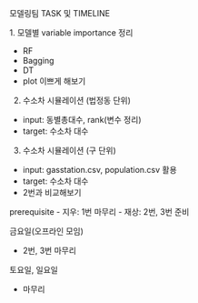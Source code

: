 모델링팀 TASK 및 TIMELINE

<TASK>
1. 모델별 variable importance 정리
  
  - RF
  - Bagging
  - DT
  - plot 이쁘게 해보기

2. 수소차 시뮬레이션 (법정동 단위)
  
  - input: 동별총대수, rank(변수 정리)
  - target: 수소차 대수

3. 수소차 시뮬레이션 (구 단위)

  - input: gasstation.csv, population.csv 활용
  - target: 수소차 대수
  - 2번과 비교해보기

<TIMELINE>
prerequisite
- 지우: 1번 마무리
- 재상: 2번, 3번 준비

금요일(오프라인 모임)
- 2번, 3번 마무리

토요일, 일요일
- 마무리
